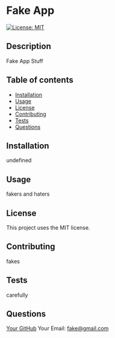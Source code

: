 # Fake App
[![License: MIT](https://img.shields.io/badge/License-MIT-yellow.svg)](https://opensource.org/licenses/MIT)
## Description
Fake App Stuff
## Table of contents
- [Installation](#installation)
- [Usage](#usage)
- [License](#license)
- [Contributing](#contributing)
- [Tests](#tests)
- [Questions](#questions)
## Installation
undefined
## Usage
fakers and haters
## License
This project uses the MIT license.
## Contributing
fakes
## Tests
carefully
## Questions
[Your GitHub](http://github.com/fake@github)
Your Email:
<fake@gmail.com>
